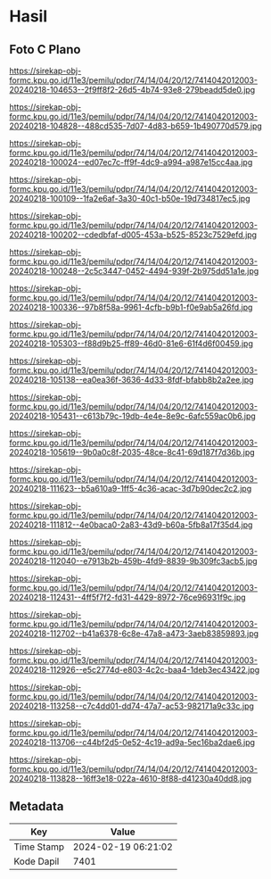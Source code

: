 # Hasil

## Foto C Plano

https://sirekap-obj-formc.kpu.go.id/11e3/pemilu/pdpr/74/14/04/20/12/7414042012003-20240218-104653--2f9ff8f2-26d5-4b74-93e8-279beadd5de0.jpg

https://sirekap-obj-formc.kpu.go.id/11e3/pemilu/pdpr/74/14/04/20/12/7414042012003-20240218-104828--488cd535-7d07-4d83-b659-1b490770d579.jpg

https://sirekap-obj-formc.kpu.go.id/11e3/pemilu/pdpr/74/14/04/20/12/7414042012003-20240218-100024--ed07ec7c-ff9f-4dc9-a994-a987e15cc4aa.jpg

https://sirekap-obj-formc.kpu.go.id/11e3/pemilu/pdpr/74/14/04/20/12/7414042012003-20240218-100109--1fa2e6af-3a30-40c1-b50e-19d734817ec5.jpg

https://sirekap-obj-formc.kpu.go.id/11e3/pemilu/pdpr/74/14/04/20/12/7414042012003-20240218-100202--cdedbfaf-d005-453a-b525-8523c7529efd.jpg

https://sirekap-obj-formc.kpu.go.id/11e3/pemilu/pdpr/74/14/04/20/12/7414042012003-20240218-100248--2c5c3447-0452-4494-939f-2b975dd51a1e.jpg

https://sirekap-obj-formc.kpu.go.id/11e3/pemilu/pdpr/74/14/04/20/12/7414042012003-20240218-100336--97b8f58a-9961-4cfb-b9b1-f0e9ab5a26fd.jpg

https://sirekap-obj-formc.kpu.go.id/11e3/pemilu/pdpr/74/14/04/20/12/7414042012003-20240218-105303--f88d9b25-ff89-46d0-81e6-61f4d6f00459.jpg

https://sirekap-obj-formc.kpu.go.id/11e3/pemilu/pdpr/74/14/04/20/12/7414042012003-20240218-105138--ea0ea36f-3636-4d33-8fdf-bfabb8b2a2ee.jpg

https://sirekap-obj-formc.kpu.go.id/11e3/pemilu/pdpr/74/14/04/20/12/7414042012003-20240218-105431--c613b79c-19db-4e4e-8e9c-6afc559ac0b6.jpg

https://sirekap-obj-formc.kpu.go.id/11e3/pemilu/pdpr/74/14/04/20/12/7414042012003-20240218-105619--9b0a0c8f-2035-48ce-8c41-69d187f7d36b.jpg

https://sirekap-obj-formc.kpu.go.id/11e3/pemilu/pdpr/74/14/04/20/12/7414042012003-20240218-111623--b5a610a9-1ff5-4c36-acac-3d7b90dec2c2.jpg

https://sirekap-obj-formc.kpu.go.id/11e3/pemilu/pdpr/74/14/04/20/12/7414042012003-20240218-111812--4e0baca0-2a83-43d9-b60a-5fb8a17f35d4.jpg

https://sirekap-obj-formc.kpu.go.id/11e3/pemilu/pdpr/74/14/04/20/12/7414042012003-20240218-112040--e7913b2b-459b-4fd9-8839-9b309fc3acb5.jpg

https://sirekap-obj-formc.kpu.go.id/11e3/pemilu/pdpr/74/14/04/20/12/7414042012003-20240218-112431--4ff5f7f2-fd31-4429-8972-76ce96931f9c.jpg

https://sirekap-obj-formc.kpu.go.id/11e3/pemilu/pdpr/74/14/04/20/12/7414042012003-20240218-112702--b41a6378-6c8e-47a8-a473-3aeb83859893.jpg

https://sirekap-obj-formc.kpu.go.id/11e3/pemilu/pdpr/74/14/04/20/12/7414042012003-20240218-112926--e5c2774d-e803-4c2c-baa4-1deb3ec43422.jpg

https://sirekap-obj-formc.kpu.go.id/11e3/pemilu/pdpr/74/14/04/20/12/7414042012003-20240218-113258--c7c4dd01-dd74-47a7-ac53-982171a9c33c.jpg

https://sirekap-obj-formc.kpu.go.id/11e3/pemilu/pdpr/74/14/04/20/12/7414042012003-20240218-113706--c44bf2d5-0e52-4c19-ad9a-5ec16ba2dae6.jpg

https://sirekap-obj-formc.kpu.go.id/11e3/pemilu/pdpr/74/14/04/20/12/7414042012003-20240218-113828--16ff3e18-022a-4610-8f88-d41230a40dd8.jpg


## Metadata

| Key        | Value               |
| ---------- | ------------------- |
| Time Stamp | 2024-02-19 06:21:02 |
| Kode Dapil | 7401                |



